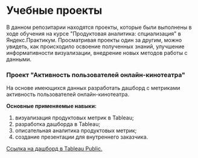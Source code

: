 # Учебные проекты

В данном репозитарии находятся проекты, которые были выполнены в ходе обучения на курсе "Продуктовая аналитика: спциализация" в Яндекс.Практикум.
Просматривая проекты один за другим, можно увидеть, как происходило освоение полученных знаний, улучшение информативности визуализации, внедрение новых методов работы с данными.

### Проект "Активность пользователей онлайн-кинотеатра"

На основе имеющихся данных разработать дашборд с метриками активность пользователей онлайн-кинотеатра.

**Основные применяемые навыки:**

1. визуализация продуктовых метрик в Tableau;
2. разработка дашборда в Tableau;
3. описательная аналитика продуктовых метрик;
4. создание презентации для внутреннего заказчика.

[Ссылка на дашборд в Tableau Public.](https://public.tableau.com/app/profile/valeryia1682/viz/Onlinecinema/Dashboard1)

